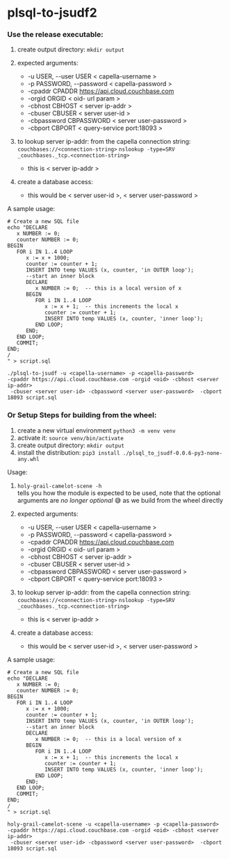 # plsql-to-jsudf2

### Use the release executable:
1. create output directory: ```mkdir output```
2. expected arguments:
    *   -u USER, --user USER  < capella-username >
    * -p PASSWORD, --password < capella-password >
    * -cpaddr CPADDR    https://api.cloud.couchbase.com
    * -orgid ORGID      < oid- url param >
    * -cbhost CBHOST    < server ip-addr >
    * -cbuser CBUSER    < server user-id >
    * -cbpassword CBPASSWORD < server user-password >
    * -cbport CBPORT        < query-service port:18093 >

3. to lookup server ip-addr:
from the capella connection string: `couchbases://<connection-string>`
```nslookup -type=SRV _couchbases._tcp.<connection-string>```
    - this is < server ip-addr >

4. create a database access:
   - this would be  < server user-id >,  < server user-password >

A sample usage:
```
# Create a new SQL file
echo "DECLARE
   x NUMBER := 0;
   counter NUMBER := 0;
BEGIN
   FOR i IN 1..4 LOOP
      x := x + 1000;
      counter := counter + 1;
      INSERT INTO temp VALUES (x, counter, 'in OUTER loop');
      --start an inner block 
      DECLARE
         x NUMBER := 0;  -- this is a local version of x
      BEGIN
         FOR i IN 1..4 LOOP
            x := x + 1;  -- this increments the local x
            counter := counter + 1;
            INSERT INTO temp VALUES (x, counter, 'inner loop');
         END LOOP;
      END;
   END LOOP;
   COMMIT;
END;
/
" > script.sql
```

```
./plsql-to-jsudf -u <capella-username> -p <capella-password> 
-cpaddr https://api.cloud.couchbase.com -orgid <oid> -cbhost <server ip-addr> 
 -cbuser <server user-id> -cbpassword <server user-password>  -cbport 18093 script.sql
```

### Or Setup Steps for building from the wheel:
1. create a new virtual environment ```python3 -m venv venv```
2. activate it: ```source venv/bin/activate```
3. create output directory: ```mkdir output```
4. install the distribution: ```pip3 install ./plsql_to_jsudf-0.0.6-py3-none-any.whl```

Usage:
1. ```holy-grail-camelot-scene -h```<br> tells you how the module is expected to be used, note that the optional arguments are *no longer optional* 😅 as we build from the wheel directly

2. expected arguments:
    *   -u USER, --user USER  < capella-username >
    * -p PASSWORD, --password < capella-password >
    * -cpaddr CPADDR    https://api.cloud.couchbase.com
    * -orgid ORGID      < oid- url param >
    * -cbhost CBHOST    < server ip-addr >
    * -cbuser CBUSER    < server user-id >
    * -cbpassword CBPASSWORD < server user-password >
    * -cbport CBPORT        < query-service port:18093 >

3. to lookup server ip-addr:
from the capella connection string: `couchbases://<connection-string>`
```nslookup -type=SRV _couchbases._tcp.<connection-string>```
    - this is < server ip-addr >

4. create a database access:
   - this would be  < server user-id >,  < server user-password >

A sample usage:
```
# Create a new SQL file
echo "DECLARE
   x NUMBER := 0;
   counter NUMBER := 0;
BEGIN
   FOR i IN 1..4 LOOP
      x := x + 1000;
      counter := counter + 1;
      INSERT INTO temp VALUES (x, counter, 'in OUTER loop');
      --start an inner block 
      DECLARE
         x NUMBER := 0;  -- this is a local version of x
      BEGIN
         FOR i IN 1..4 LOOP
            x := x + 1;  -- this increments the local x
            counter := counter + 1;
            INSERT INTO temp VALUES (x, counter, 'inner loop');
         END LOOP;
      END;
   END LOOP;
   COMMIT;
END;
/
" > script.sql
```

```
holy-grail-camelot-scene -u <capella-username> -p <capella-password> 
-cpaddr https://api.cloud.couchbase.com -orgid <oid> -cbhost <server ip-addr> 
 -cbuser <server user-id> -cbpassword <server user-password>  -cbport 18093 script.sql
```
